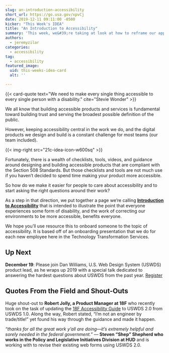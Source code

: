```yaml
---
slug: an-introduction-accessibility
short_url: https://go.usa.gov/xpvCj
date: 2019-12-11 09:11:00 -0500
kicker: "This Week's IDEA"
title: "An Introduction to Accessibility"
summary: 'This week, we&#39;re taking at look at how to reframe our approach to encouraging others to build with accessibility&#46;'
authors:
  - jeremyzilar
categories:
  - accessibility
tag:
  - accessibility
featured_image:
  uid: this-weeks-idea-card
  alt: ''

---
```


{{< card-quote text="We need to make every single thing accessible to every single person with a disability." cite="Stevie Wonder" >}}

We all know that building accessible products and services is fundamental toward building trust and serving the broadest possible definition of the public.

However, keeping accessibility central in the work we do, and the digital products we design and build is a constant challenge for most teams (our team included).

{{< img-right src="21c-idea-icon-w600sq" >}}

Fortunately, there is a wealth of checklists, tools, videos, and guidance around designing and building accessible products that are compliant with the Section 508 Standards. But those checklists and tools are not much use if you haven’t decided to spend time making your product more accessible.

So how do we make it easier for people to care about accessibility and to start asking the right questions around their work?

As a step in that direction, we put together a page we’re calling [**Introduction to Accessibility**](https://digital.gov/resources/intro-accessibility/) that is intended to illustrate the point that everyone experiences some form of disability, and the work of correcting our environments to be more accessible, benefits everyone.

We hope you’ll use resource this to onboard someone to the topic of accessibility. It is based off of an onboarding presentation that we do for each new employee here in the Technology Transformation Services.

## Up Next

**December 19**: Please join Dan Williams, U.S. Web Design System (USWDS) product lead, as he wraps up 2019 with a special talk dedicated to answering the hardest questions about USWDS from the past year. [Register](https://digital.gov/event/2019/12/19/uswds-december-monthly-call/)

## Quotes From the Field and Shout-Outs

Huge shout-out to **Robert Jolly, a Product Manager at 18F** who recently took on the task of updating the [18F Accessibility Guide](https://accessibility.18f.gov/) to USWDS 2.0 from USWDS 1.0. Along the way, Robert stated, “I’m not an engineer by trade/title!” yet found his way through the guidance and made it happen.

_“thanks for all the great work y’all are doing—it’s extremely helpful and sorely needed in the federal government.”_ — **Steven “Shep” Shepherd who works in the Policy and Legislative Initiatives Division at HUD** and is working with to revise their existing web forms using USWDS 2.0.
